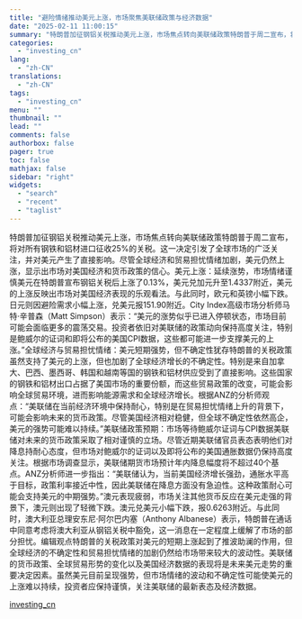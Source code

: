 ```yaml
---
title: "避险情绪推动美元上涨，市场聚焦美联储政策与经济数据"
date: "2025-02-11 11:00:15"
summary: "特朗普加征钢铝关税推动美元上涨，市场焦点转向美联储政策特朗普于周二宣布，将对所有钢铁和铝材进口征收2..."
categories:
  - "investing_cn"
lang:
  - "zh-CN"
translations:
  - "zh-CN"
tags:
  - "investing_cn"
menu: ""
thumbnail: ""
lead: ""
comments: false
authorbox: false
pager: true
toc: false
mathjax: false
sidebar: "right"
widgets:
  - "search"
  - "recent"
  - "taglist"
---
```


特朗普加征钢铝关税推动美元上涨，市场焦点转向美联储政策特朗普于周二宣布，将对所有钢铁和铝材进口征收25%的关税。这一决定引发了全球市场的广泛关注，并对美元产生了直接影响。尽管全球经济和贸易担忧情绪加剧，美元仍然上涨，显示出市场对美国经济和货币政策的信心。美元上涨：延续涨势，市场情绪谨慎美元在特朗普宣布钢铝关税后上涨了0.13%，美元兑加元升至1.4337附近，美元的上涨反映出市场对美国经济表现的乐观看法。与此同时，欧元和英镑小幅下跌。日元则因避险需求小幅上涨，兑美元报151.90附近。City Index高级市场分析师马特·辛普森（Matt Simpson）表示：“美元的涨势似乎已进入停顿状态，市场目前可能会面临更多的震荡交易。投资者依旧对美联储的政策动向保持高度关注，特别是鲍威尔的证词和即将公布的美国CPI数据，这些都可能进一步支撑美元的上涨。”全球经济与贸易担忧情绪：美元短期强势，但不确定性犹存特朗普的关税政策虽然支持了美元的上涨，但也加剧了全球经济增长的不确定性。特别是来自加拿大、巴西、墨西哥、韩国和越南等国的钢铁和铝材供应受到了直接影响。这些国家的钢铁和铝材出口占据了美国市场的重要份额，而这些贸易政策的改变，可能会影响全球贸易环境，进而影响能源需求和全球经济增长。根据ANZ的分析师观点：“美联储在当前经济环境中保持耐心，特别是在贸易担忧情绪上升的背景下，可能会影响未来的货币政策。尽管美国经济相对稳健，但全球不确定性依然高企，美元的强势可能难以持续。”美联储政策预期：市场等待鲍威尔证词与CPI数据美联储对未来的货币政策采取了相对谨慎的立场。尽管近期美联储官员表态表明他们对降息持耐心态度，但市场对鲍威尔的证词以及即将公布的美国通胀数据仍保持高度关注。根据市场调查显示，美联储期货市场预计年内降息幅度将不超过40个基点。ANZ分析师进一步指出：“美联储认为，当前美国经济增长强劲，通胀水平高于目标，政策利率接近中性，因此美联储在降息方面没有急迫性。这种政策耐心可能会支持美元的中期强势。”澳元表现疲弱，市场关注其他货币反应在美元走强的背景下，澳元则出现了轻微下跌。澳元兑美元小幅下跌，报0.6263附近。与此同时，澳大利亚总理安东尼·阿尔巴内塞（Anthony Albanese）表示，特朗普在通话中同意考虑将澳大利亚从钢铝关税中豁免，这一消息在一定程度上缓解了市场的部分担忧。编辑观点特朗普的关税政策对美元的短期上涨起到了推波助澜的作用，但全球经济的不确定性和贸易担忧情绪的加剧仍然给市场带来较大的波动性。美联储的货币政策、全球贸易形势的变化以及美国经济数据的表现将是未来美元走势的重要决定因素。虽然美元目前呈现强势，但市场情绪的波动和不确定性可能使美元的上涨难以持续，投资者应保持谨慎，关注美联储的最新表态及经济数据。

[investing_cn](https://cn.investing.com/news/forex-news/article-2665335)
